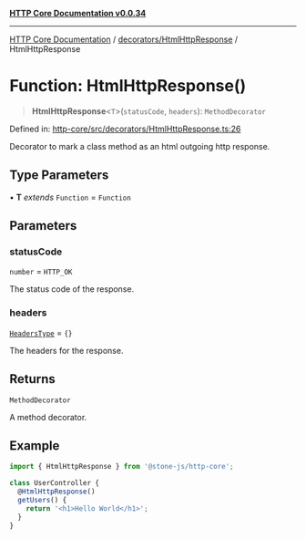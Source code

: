 [**HTTP Core Documentation v0.0.34**](../../../README.md)

***

[HTTP Core Documentation](../../../modules.md) / [decorators/HtmlHttpResponse](../README.md) / HtmlHttpResponse

# Function: HtmlHttpResponse()

> **HtmlHttpResponse**\<`T`\>(`statusCode`, `headers`): `MethodDecorator`

Defined in: [http-core/src/decorators/HtmlHttpResponse.ts:26](https://github.com/stonemjs/http-core/blob/16d44b2a21e4f4bf5742d6461b8beebcd7cc1d0b/src/decorators/HtmlHttpResponse.ts#L26)

Decorator to mark a class method as an html outgoing http response.

## Type Parameters

• **T** *extends* `Function` = `Function`

## Parameters

### statusCode

`number` = `HTTP_OK`

The status code of the response.

### headers

[`HeadersType`](../../../declarations/type-aliases/HeadersType.md) = `{}`

The headers for the response.

## Returns

`MethodDecorator`

A method decorator.

## Example

```typescript
import { HtmlHttpResponse } from '@stone-js/http-core';

class UserController {
  @HtmlHttpResponse()
  getUsers() {
    return '<h1>Hello World</h1>';
  }
}
```
